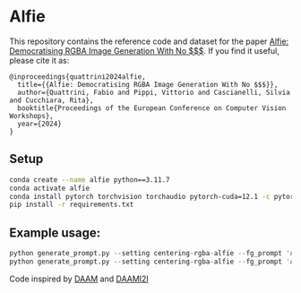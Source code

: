 # Alfie

This repository contains the reference code and dataset for the paper [Alfie: Democratising RGBA Image Generation With No $$$](https://arxiv.org/abs/2408.14826).
If you find it useful, please cite it as:
```
@inproceedings{quattrini2024alfie,
  title={{Alfie: Democratising RGBA Image Generation With No $$$}},
  author={Quattrini, Fabio and Pippi, Vittorio and Cascianelli, Silvia and Cucchiara, Rita},
  booktitle{Proceedings of the European Conference on Computer Vision Workshops},
  year={2024}
}
```

## Setup

```bash
conda create --name alfie python==3.11.7
conda activate alfie
conda install pytorch torchvision torchaudio pytorch-cuda=12.1 -c pytorch -c nvidia -y
pip install -r requirements.txt

```

## Example usage:

```python
python generate_prompt.py --setting centering-rgba-alfie --fg_prompt 'A photo of a cat with a hat'
python generate_prompt.py --setting centering-rgba-alfie --fg_prompt 'A large, colorful tree made of money, with lots of yellow and white coins hanging from its branches'

```



Code inspired by [DAAM](https://github.com/castorini/daam)  and [DAAMI2I](https://github.com/RishiDarkDevil/daam-i2i)
